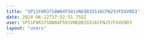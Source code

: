 ```yaml
---
title: "SP11F0R37S8W84F501VNEQ83S516CFN25YFXXV9D3"
date: 2024-06-22T17:52:51.755Z
user: SP11F0R37S8W84F501VNEQ83S516CFN25YFXXV9D3
layout: "users"
---
```

    